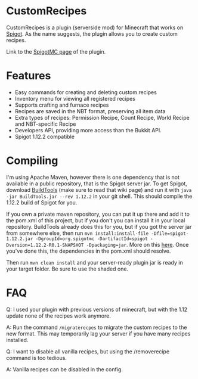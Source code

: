 # CustomRecipes

CustomRecipes is a plugin (serverside mod) for Minecraft that works on [Spigot](https://www.spigotmc.org/).
As the name suggests, the plugin allows you to create custom recipes.

Link to the [SpigotMC page](https://www.spigotmc.org/resources/custom-recipes.11440/) of the plugin.

# Features

- Easy commands for creating and deleting custom recipes
- Inventory menu for viewing all registered recipes
- Supports crafting and furnace recipes
- Recipes are saved in the NBT format, preserving all item data
- Extra types of recipes: Permission Recipe, Count Recipe, World Recipe and NBT-specific Recipe
- Developers API, providing more access than the Bukkit API.
- Spigot 1.12.2 compatible

# Compiling

I'm using Apache Maven, however there is one dependency that is not available in a public repository, that is the Spigot server jar.
To get Spigot, download [BuildTools](https://www.spigotmc.org/wiki/buildtools/) (make sure to read that wiki page) and run it with ```java -jar BuildTools.jar --rev 1.12.2``` in your git shell.
This should compile the 1.12.2 build of Spigot for you.

If you own a private maven repository, you can put it up there and add it to the pom.xml of this project, but if you don't you can install it in your local repository.
BuildTools already does this for you, but if you got the server jar from somewhere else, then run ```mvn install:install-file -Dfile=spigot-1.12.2.jar -DgroupId=org.spigotmc -DartifactId=spigot -Dversion=1.12.2-R0.1-SNAPSHOT -Dpackaging=jar```.
More on this [here](https://maven.apache.org/guides/mini/guide-3rd-party-jars-local.html).
Once you've done this, the dependencies in the pom.xml should resolve.

Then run ```mvn clean install``` and your server-ready plugin jar is ready in your target folder. Be sure to use the shaded one.

# FAQ

Q: I used your plugin with previous versions of minecraft, but with the 1.12 update none of the recipes work anymore.

A: Run the command ```/migraterecpes``` to migrate the custom recipes to the new format. This may temporarily lag your server if you have many recipes installed.


Q: I want to disable all vanilla recipes, but using the /removerecipe command is too tedious.

A: Vanilla recipes can be disabled in the config.